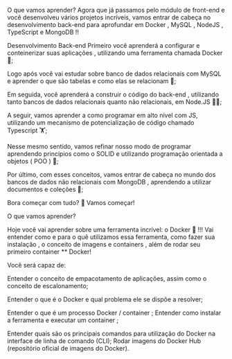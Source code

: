 O que vamos aprender?
Agora que já passamos pelo módulo de front-end e você desenvolveu vários projetos incríveis, vamos entrar de cabeça no desenvolvimento back-end para aprofundar em Docker , MySQL , NodeJS , TypeScript e MongoDB !!

Desenvolvimento Back-end
Primeiro você aprenderá a configurar e conteinerizar suas aplicações , utilizando uma ferramenta chamada Docker 🐋;

Logo após você vai estudar sobre banco de dados relacionais com MySQL e aprender o que são tabelas e como elas se relacionam 🎲;

Em seguida, você aprenderá a construir o código do back-end , utilizando tanto bancos de dados relacionais quanto não relacionais, em Node.JS 👩‍💻;

A seguir, vamos aprender a como programar em alto nível com JS, utilizando um mecanismo de potencialização de código chamado Typescript 🏋️;

Nesse mesmo sentido, vamos refinar nosso modo de programar aprendendo princípios como o SOLID e utilizando programação orientada a objetos ( POO ) 🧐;

Por último, com esses conceitos, vamos entrar de cabeça no mundo dos bancos de dados não relacionais com MongoDB , aprendendo a utilizar documentos e coleções 📝;

Bora começar com tudo? 🏁
Vamos começar!

O que vamos aprender?

Hoje você vai aprender sobre uma ferramenta incrível: o Docker 🐋 !!! Vai entender como e para o quê utilizamos essa ferramenta, como fazer sua instalação , o conceito de imagens e containers , além de rodar seu primeiro container ** Docker!

Você será capaz de:

Entender o conceito de empacotamento de aplicações, assim como o conceito de escalonamento;

Entender o que é o Docker e qual problema ele se dispõe a resolver;

Entender o que é um processo Docker / container ;
Entender como instalar a ferramenta e executar um container ;

Entender quais são os principais comandos para utilização do Docker na interface de linha de comando (CLI);
Rodar imagens do Docker Hub (repositório oficial de imagens do Docker).
